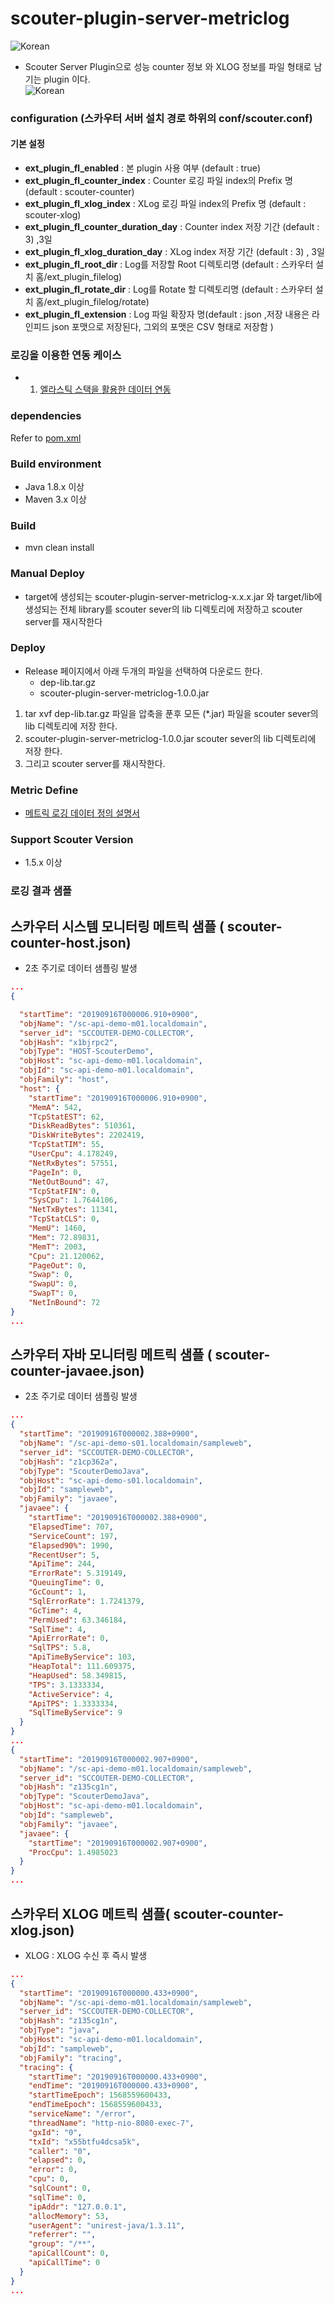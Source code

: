 # scouter-plugin-server-metriclog

                                              
![Korean](https://img.shields.io/badge/language-Korean-blue.svg)
- Scouter Server Plugin으로 성능 counter 정보 와 XLOG 정보를 파일 형태로 남기는 plugin 이다.  
![Korean](./assert/filelogging-pipeline.png)     

### configuration (스카우터 서버 설치 경로 하위의 conf/scouter.conf)
#### 기본 설정
* **ext_plugin_fl_enabled** : 본 plugin 사용 여부 (default : true)
* **ext_plugin_fl_counter_index** : Counter 로깅 파일 index의 Prefix 명 (default : scouter-counter)
* **ext_plugin_fl_xlog_index** :  XLog 로깅 파일 index의 Prefix 명 (default : scouter-xlog)
* **ext_plugin_fl_counter_duration_day** : Counter index 저장 기간 (default : 3) ,3일
* **ext_plugin_fl_xlog_duration_day** : XLog index 저장 기간 (default : 3) , 3일
* **ext_plugin_fl_root_dir** : Log를 저장할 Root 디렉토리명 (default : 스카우터 설치 홈/ext_plugin_filelog)
* **ext_plugin_fl_rotate_dir** : Log를 Rotate 할 디렉토리명 (default : 스카우터 설치 홈/ext_plugin_filelog/rotate)
* **ext_plugin_fl_extension** : Log 파일 확장자 명(default : json ,저장 내용은 라인피드 json 포맷으로 저장된다, 그외의 포맷은 CSV 형태로 저장함 )

### 로깅을 이용한 연동 케이스 
 - 1. [엘라스틱 스택을 활용한 데이터 연동](./usecase/es-stack/ELASTIC-SCOUTER-PLUGIN.md)

### dependencies
Refer to [pom.xml](./pom.xml)

### Build environment 
 - Java 1.8.x 이상 
 - Maven 3.x 이상 

### Build
 - mvn clean install
    
### Manual Deploy
 - target에 생성되는 scouter-plugin-server-metriclog-x.x.x.jar 와 target/lib에 생성되는 전체 library를 scouter sever의 lib 디렉토리에 저장하고 scouter server를 재시작한다
### Deploy
 - Release 페이지에서 아래 두개의 파일을 선택하여 다운로드 한다. 
    - dep-lib.tar.gz 
    - scouter-plugin-server-metriclog-1.0.0.jar       
 1. tar xvf dep-lib.tar.gz 파일을 압축을 푼후 모든 (*.jar) 파일을  scouter sever의 lib 디렉토리에 저장 한다. 
 2. scouter-plugin-server-metriclog-1.0.0.jar scouter sever의 lib 디렉토리에 저장 한다. 
 3. 그리고 scouter server를 재시작한다. 
### Metric Define 
 - [메트릭 로깅 데이터 정의 설명서](https://docs.google.com/spreadsheets/d/1tNjMa-wgqn1QglF5QtNvPR5t4P1ovojLnjE25TixRl0/edit?usp=sharing) 
### Support Scouter Version
 - 1.5.x 이상     
### 로깅 결과 샘플 
## 스카우터 시스템 모니터링 메트릭 샘플 ( scouter-counter-host.json)
 - 2초 주기로 데이터 샘플링 발생 
```json
...
{

  "startTime": "20190916T000006.910+0900",
  "objName": "/sc-api-demo-m01.localdomain",
  "server_id": "SCCOUTER-DEMO-COLLECTOR",
  "objHash": "x1bjrpc2",
  "objType": "HOST-ScouterDemo",
  "objHost": "sc-api-demo-m01.localdomain",
  "objId": "sc-api-demo-m01.localdomain",
  "objFamily": "host",
  "host": {
    "startTime": "20190916T000006.910+0900",
    "MemA": 542,
    "TcpStatEST": 62,
    "DiskReadBytes": 510361,
    "DiskWriteBytes": 2202419,
    "TcpStatTIM": 55,
    "UserCpu": 4.178249,
    "NetRxBytes": 57551,
    "PageIn": 0,
    "NetOutBound": 47,
    "TcpStatFIN": 0,
    "SysCpu": 1.7644106,
    "NetTxBytes": 11341,
    "TcpStatCLS": 0,
    "MemU": 1460,
    "Mem": 72.89831,
    "MemT": 2003,
    "Cpu": 21.120062,
    "PageOut": 0,
    "Swap": 0,
    "SwapU": 0,
    "SwapT": 0,
    "NetInBound": 72
}
...
```
## 스카우터 자바 모니터링 메트릭 샘플 ( scouter-counter-javaee.json)
 - 2초 주기로 데이터 샘플링 발생
```json
...
{
  "startTime": "20190916T000002.388+0900",
  "objName": "/sc-api-demo-s01.localdomain/sampleweb",
  "server_id": "SCCOUTER-DEMO-COLLECTOR",
  "objHash": "z1cp362a",
  "objType": "ScouterDemoJava",
  "objHost": "sc-api-demo-s01.localdomain",
  "objId": "sampleweb",
  "objFamily": "javaee",
  "javaee": {
    "startTime": "20190916T000002.388+0900",
    "ElapsedTime": 707,
    "ServiceCount": 197,
    "Elapsed90%": 1990,
    "RecentUser": 5,
    "ApiTime": 244,
    "ErrorRate": 5.319149,
    "QueuingTime": 0,
    "GcCount": 1,
    "SqlErrorRate": 1.7241379,
    "GcTime": 4,
    "PermUsed": 63.346184,
    "SqlTime": 4,
    "ApiErrorRate": 0,
    "SqlTPS": 5.8,
    "ApiTimeByService": 103,
    "HeapTotal": 111.609375,
    "HeapUsed": 58.349815,
    "TPS": 3.1333334,
    "ActiveService": 4,
    "ApiTPS": 1.3333334,
    "SqlTimeByService": 9
  }
}
...
{
  "startTime": "20190916T000002.907+0900",
  "objName": "/sc-api-demo-m01.localdomain/sampleweb",
  "server_id": "SCCOUTER-DEMO-COLLECTOR",
  "objHash": "z135cg1n",
  "objType": "ScouterDemoJava",
  "objHost": "sc-api-demo-m01.localdomain",
  "objId": "sampleweb",
  "objFamily": "javaee",
  "javaee": {
    "startTime": "20190916T000002.907+0900",
    "ProcCpu": 1.4985023
  }
}
...
```
## 스카우터 XLOG 메트릭 샘플( scouter-counter-xlog.json)
 - XLOG : XLOG 수신 후 즉시 발생  
```json
...
{
  "startTime": "20190916T000000.433+0900",
  "objName": "/sc-api-demo-m01.localdomain/sampleweb",
  "server_id": "SCCOUTER-DEMO-COLLECTOR",
  "objHash": "z135cg1n",
  "objType": "java",
  "objHost": "sc-api-demo-m01.localdomain",
  "objId": "sampleweb",
  "objFamily": "tracing",
  "tracing": {
    "startTime": "20190916T000000.433+0900",
    "endTime": "20190916T000000.433+0900",
    "startTimeEpoch": 1568559600433,
    "endTimeEpoch": 1568559600433,
    "serviceName": "/error",
    "threadName": "http-nio-8080-exec-7",
    "gxId": "0",
    "txId": "x55btfu4dcsa5k",
    "caller": "0",
    "elapsed": 0,
    "error": 0,
    "cpu": 0,
    "sqlCount": 0,
    "sqlTime": 0,
    "ipAddr": "127.0.0.1",
    "allocMemory": 53,
    "userAgent": "unirest-java/1.3.11",
    "referrer": "",
    "group": "/**",
    "apiCallCount": 0,
    "apiCallTime": 0
  }
}
...
```

